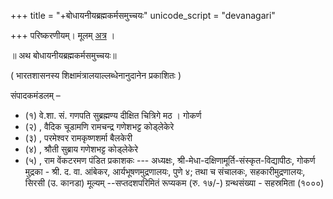 +++
title = "+बोधायनीयब्रह्मकर्मसमुच्चयः"
unicode_script = "devanagari"

+++
परिष्करणीयम्। मूलम् [अत्र](https://archive.org/details/BodhayanaBramhakarma/page/n602/mode/1up) । 



॥ अथ बोधायनीयब्रह्मकर्मसमुच्चयः॥ 

( भारतशासनस्य शिक्षामंत्रालयाल्लब्धेनानुदानेन प्रकाशितः ) 





संपादकमंडलम् – 

- (१) वे.शा. सं. गणपति सुब्रह्मण्य दीक्षित चित्रिगे मठ । गोकर्ण 
- (२) , वैदिक चूडामणि रामचन्द्र गणेशभट्ट कोड्लेकेरे 
- (३) , परमेश्वर रामकृष्णशर्मा बैलकेरी 
- (४) , श्रौती सुब्राय गणेशभट्ट कोड्लेकेरे 
- (५) , राम वेंकटरमण पंडित प्रकाशकः --- अध्यक्षः, श्री-मेधा-दक्षिणामूर्ति-संस्कृत-विद्यापीठः, गोकर्ण मुद्रका - श्री. द. वा. आंबेकर, आर्यभूषणमुद्रणालयः, पुणे ४; तथा च संचालकः, सहकारीमुद्रणालयः, सिरसी (उ. कानडा) मूल्यम् --सप्तदशपरिमितं रूप्यकम (रु. १७/-) ग्रन्थसंख्या - सहस्रमिता (१०००) 
